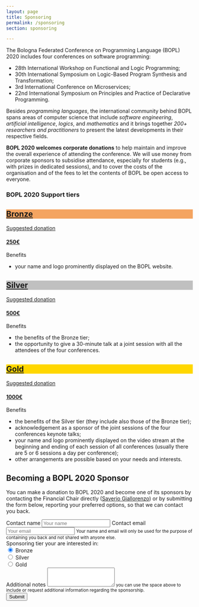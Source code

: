 ```yaml
---
layout: page
title: Sponsoring
permalink: /sponsoring
section: sponsoring

---
```


The Bologna Federated Conference on Programming Language (BOPL) 2020 includes four conferences on software programming:

- 28th International Workshop on Functional and Logic Programming;
- 30th International Symposium on Logic-Based Program Synthesis and Transformation;
- 3rd International Conference on Microservices;
- 22nd International Symposium on Principles and Practice of Declarative Programming.

Besides *programming languages*, the international community behind BOPL spans areas of computer science that include *software engineering*, *artificial intelligence*, *logics*, and *mathematics* and it brings together *200+ researchers and practitioners* to present the latest developments in their respective fields.

**BOPL 2020 welcomes corporate donations** to help maintain and improve the overall experience of attending the conference. We will use money from corporate sponsors to subsidise attendance, especially for students (e.g., with prizes in dedicated sessions), and to cover the costs of the organisation and of the fees to let the contents of BOPL be open access to everyone.

### BOPL 2020 Support tiers

<div class="border row">
<div style="background-color:#f4a460;" class="border col-6 align-middle"><a href="#become-sponsor"><h2 class="mt-2">Bronze</h2></a></div>
<div class="border col-6 text-right"><a href="#become-sponsor">Suggested donation <h4>250€</h4></a></div>
<div class="col-12 border small">Benefits</div>
<div class="col-12 py-3">
				<ul>
					<li>your name and logo prominently displayed on the BOPL website.</li>
				</ul>
</div>
</div>
<div class="mt-3 border row">
<div style="background-color:#c0c0c0;" class="border col-6 align-middle"><a href="#become-sponsor"><h2 class="mt-2">Silver</h2></a></div>
<div class="border col-6 text-right"><a href="#become-sponsor">Suggested donation <h4>500€</h4></a></div>
<div class="col-12 border small">Benefits</div>
<div class="col-12 py-3">
				<ul>
					<li>the benefits of the Bronze tier;</li>
					<li>the opportunity to give a 30-minute talk at a joint session with all the attendees of the four conferences.</li>
				</ul>
</div>
</div>
<div class="mt-3 border row">
<div style="background-color:#ffd700;" class="border col-6 align-middle"><a href="#become-sponsor"><h2 class="mt-2">Gold</h2></a></div>
<div class="border col-6 text-right"><a href="#become-sponsor">Suggested donation <h4>1000€</h4></a></div>
<div class="col-12 border small">Benefits</div>
<div class="col-12 py-3">
				<ul>
					<li>the benefits of the Silver tier (they include also those of the Bronze tier);</li>
					<li>acknowledgement as a sponsor of the joint sessions of the four conferences keynote talks;</li>
					<li>your name and logo prominently displayed on the video stream at the beginning and ending of each session of all conferences (usually there are 5 or 6 sessions a day per conference);</li>
					<li>other arrangements are possible based on your needs and interests.</li>
				</ul>
</div>
</div>

<h2 class="mt-5" id="become-sponsor" >Becoming a BOPL 2020 Sponsor</h2>

You can make a donation to BOPL 2020 and become one of its sponsors by contacting the Financial Chair directly (<a href="mailto:saverio.giallorenzo@gmail.com?subject=Sponsoring%20BOPL%202020" target="_blank" class="btn btn-info btn-sm">Saverio Giallorenzo</a>) or by submitting the form below, reporting your preferred options, so that we can contact you back.


<form id="fs-frm" name="sponsing-contact-form" accept-charset="utf-8" action="https://formspree.io/saverio.giallorenzo@gmail.com" method="post">
  <div class="form-group">
    <label for="name">Contact name</label>
    <input type="text" class="form-control" id="name" name="contact" placeholder="Your name">
    <label class="mt-2" for="email">Contact email</label>
    <input type="email" class="form-control" id="email" aria-describedby="emailHelp" name="email" placeholder="Your email">
    <small id="emailHelp" class="form-text text-muted">Your name and email will only be used for the purpose of containing you back and not shared with anyone else.</small>
				<div class="mt-2"></div>
    <label for="exampleInputEmail1">Sponsoring tier your are interested in:</label>
				<div></div>
    <div class="form-check form-check-inline">
					<input class="form-check-input" type="radio" name="tierOption" id="bronze" value="bronze" checked>
					<label class="form-check-label" for="bronze">Bronze</label>
			</div>
			<div class="form-check form-check-inline">
					<input class="form-check-input" type="radio" name="tierOption" id="silver" value="silver">
					<label class="form-check-label" for="silver">Silver</label>
			</div>
			<div class="form-check form-check-inline">
					<input class="form-check-input" type="radio" name="tierOption" id="gold" value="gold">
					<label class="form-check-label" for="gold">Gold</label>
			</div>
			</div>
			<div class="form-group">
    <label for="notes">Additional notes</label>
				<textarea class="form-control" id="notes" name="notes" rows="3"></textarea>
    <small id="emailHelp" class="form-text text-muted">you can use the space above to include or request additional information regarding the sponsorship.</small>
				</div>
				<button type="submit" class="btn btn-primary">Submit</button>
</form>



